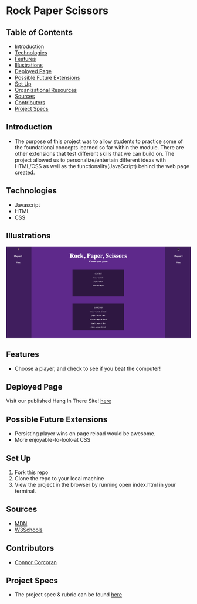 # Rock Paper Scissors


## Table of Contents
  - [Introduction](#introduction)
  - [Technologies](#technologies)
  - [Features](#features)
  - [Illustrations](#illustrations)
  - [Deployed Page](#deployed-page)
  - [Possible Future Extensions](#possible-future-extensions)
  - [Set Up](#set-up)
  - [Organizational Resources](#organizational-resources)
  - [Sources](#sources)
  - [Contributors](#contributors)
  - [Project Specs](#project-specs)

## Introduction
  - The purpose of this project was to allow students to practice some of the foundational concepts learned so far within the module. There are other extensions that test different skills that we can build on. The project allowed us to personalize/entertain different ideas with HTML/CSS as well as the functionality(JavaScript) behind the web page created.

## Technologies
  - Javascript
  - HTML
  - CSS


## Illustrations
  ![Rock, Paper, Scissors](rock-paper-scissors-assets/homepage.png)

## Features
- Choose a player, and check to see if you beat the computer!

## Deployed Page

Visit our published Hang In There Site! [here](https://connorcorc.github.io/rock-paper-scissors/)

## Possible Future Extensions
  - Persisting player wins on page reload would be awesome.
  - More enjoyable-to-look-at CSS

## Set Up

1. Fork this repo  
2. Clone the repo to your local machine
3. View the project in the browser by running open index.html in your terminal.



## Sources
  - [MDN](http://developer.mozilla.org/en-US/)
  - [W3Schools](https://www.w3schools.com/)

## Contributors
  - [Connor Corcoran](https://github.com/Connorcorc)


## Project Specs
  - The project spec & rubric can be found [here](https://frontend.turing.edu/projects/module-1/rock-paper-scissors-solo-v2.html)

